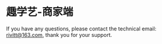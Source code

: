 # 趣学艺-商家端

If you have any questions, please contact the technical email: rivitt@163.com, thank you for your support.
